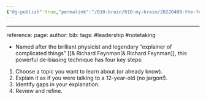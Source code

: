 ```yaml
---
{"dg-publish":true,"permalink":"/010-brain/010-my-brain/20220409-the-feynman-technique/","created":"2022-04-09T14:01:10.000-04:00","updated":"2025-03-08T14:46:06.691-05:00"}
---
```


---
reference:
page:
author:
bib:
tags: #leadership #notetaking

- Named after the brilliant physicist and legendary “explainer of complicated things” [[& Richard Feynman\|& Richard Feynman]], this powerful de-biasing technique has four key steps: 

1.  Choose a topic you want to learn about (or already know). 
2.  Explain it as if you were talking to a 12-year-old (no jargon!). 
3.  Identify gaps in your explanation. 
4.  Review and refine.